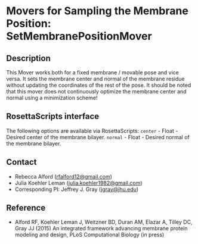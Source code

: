 # Movers for Sampling the Membrane Position: SetMembranePositionMover

## Description

This Mover works both for a fixed membrane / movable pose and vice versa. It sets the membrane center and normal of the membrane residue without updating the coordinates of the rest of the pose. It should be noted that this mover does not continuously optimize the membrane center and normal using a minimization scheme!

## RosettaScripts interface

The following options are available via RosettaScripts:
`center` - Float - Desired center of the membrane bilayer.
`normal` - Float - Desired normal of the membrane bilayer.

## Contact

- Rebecca Alford ([rfalford12@gmail.com](rfalford12@gmail.com))
- Julia Koehler Leman ([julia.koehler1982@gmail.com](julia.koehler1982@gmail.com))
- Corresponding PI: Jeffrey J. Gray ([jgray@jhu.edu](jgray@jhu.edu))

## Reference

* Alford RF, Koehler Leman J, Weitzner BD, Duran AM, Elazar A, Tilley DC, Gray JJ (2015) An integrated framework advancing membrane protein modeling and design, PLoS Computational Biology (in press)
